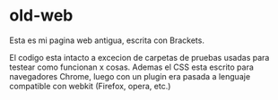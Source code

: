 # old-web
Esta es mi pagina web antigua, escrita con Brackets.

El codigo esta intacto a excecion de carpetas de pruebas usadas para testear como funcionan x cosas. 
Ademas el CSS esta escrito para navegadores Chrome, luego con un plugin era pasada a lenguaje compatible con webkit (Firefox, opera, etc.)
